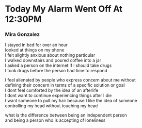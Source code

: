# Today My Alarm Went Off At 12:30PM  
  
### Mira Gonzalez  
  
I stayed in bed for over an hour  
looked at things on my phone  
I felt slightly anxious about nothing particular  
I walked downstairs and poured coffee into a jar  
I asked a person on the internet if I should take drugs  
I took drugs before the person had time to respond  
  
I feel alienated by people who express concern about me without  
defining their concern in terms of a specific solution or goal  
I dont feel comforted by the idea of an afterlife  
I dont want to continue experiencing things after I die  
I want someone to pull my hair because I like the idea of someone  
controlling my head without touching my head  
  
what is the difference between being an independent person  
and being a person who is accepting of loneliness  
  
